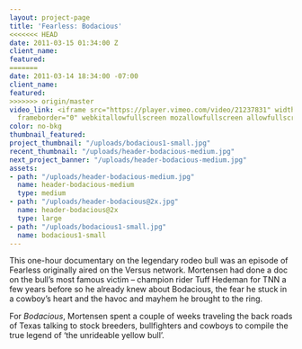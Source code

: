 ```yaml
---
layout: project-page
title: 'Fearless: Bodacious'
<<<<<<< HEAD
date: 2011-03-15 01:34:00 Z
client_name:
featured:
=======
date: 2011-03-14 18:34:00 -07:00
client_name: 
featured: 
>>>>>>> origin/master
video_link: <iframe src="https://player.vimeo.com/video/21237831" width="640" height="480"
  frameborder="0" webkitallowfullscreen mozallowfullscreen allowfullscreen></iframe>
color: no-bkg
thumbnail_featured:
project_thumbnail: "/uploads/bodacious1-small.jpg"
recent_thumbnail: "/uploads/header-bodacious-medium.jpg"
next_project_banner: "/uploads/header-bodacious-medium.jpg"
assets:
- path: "/uploads/header-bodacious-medium.jpg"
  name: header-bodacious-medium
  type: medium
- path: "/uploads/header-bodacious@2x.jpg"
  name: header-bodacious@2x
  type: large
- path: "/uploads/bodacious1-small.jpg"
  name: bodacious1-small
---
```


This one-hour documentary on the legendary rodeo bull was an episode of Fearless originally aired on the Versus network. Mortensen had done a doc on the bull’s most famous victim – champion rider Tuff Hedeman for TNN a few years before so he already knew about Bodacious, the fear he stuck in a cowboy’s heart and the havoc and mayhem he brought to the ring.

For _Bodacious_, Mortensen spent a couple of weeks traveling the back roads of Texas talking to stock breeders, bullfighters and cowboys to compile the true legend of ‘the unrideable yellow bull’.
